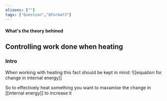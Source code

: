 ```yaml
---
aliases: [""]
tags: ["Question","QFormat3"]
---
```


#### What's the theory behined
## Controlling work done when heating
### Intro
When working with heating this fact should be kept in mind:
![[equation for change in internal energy]]

So to effectively heat something you want to maxamise the change in [[internal energy]] to increase it